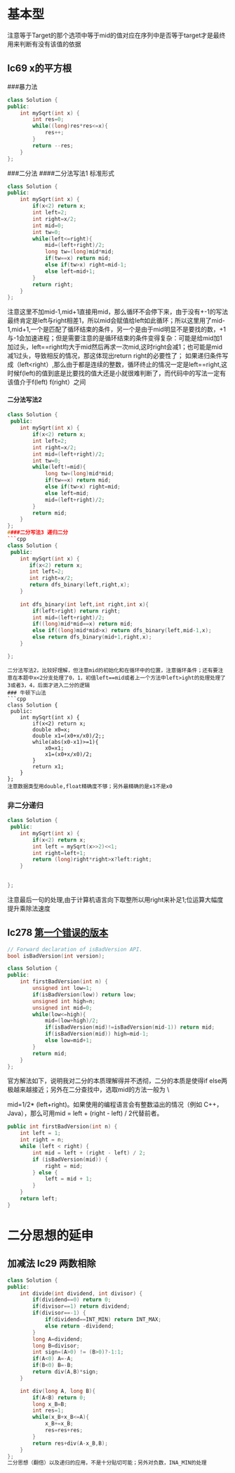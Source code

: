 # 基本型
注意等于Target的那个选项中等于mid的值对应在序列中是否等于target才是最终用来判断有没有该值的依据
## lc69 x的平方根
###暴力法
```cpp
class Solution {
public:
    int mySqrt(int x) {
        int res=0;
        while((long)res*res<=x){
            res++;
        }
        return --res;
    }
};
```
###二分法
####二分法写法1
标准形式
```cpp
class Solution {
public:
    int mySqrt(int x) {
        if(x<2) return x;
        int left=2;
        int right=x/2;
        int mid=0;
        int tw=0; 
        while(left<=right){
            mid=(left+right)/2;
            long tw=(long)mid*mid;
            if(tw==x) return mid;
            else if(tw>x) right=mid-1;
            else left=mid+1;
        }
        return right;
    }
};
```
注意这里不加mid-1,mid+1直接用mid，那么循环不会停下来，由于没有+-1的写法最终肯定是left与right相差1，所以mid会赋值给left如此循环；所以这里用了mid-1,mid+1,一个是匹配了循环结束的条件，另一个是由于mid明显不是要找的数，+1与-1会加速进程；但是需要注意的是循环结束的条件变得复杂：可能是给mid加1加过头，left==right均大于mid然后再求一次mid,这时right会减1；也可能是mid减1过头，导致相反的情况，那这体现出return right的必要性了；
如果递归条件写成（left<right）,那么由于都是连续的整数，循环终止的情况一定是left==right,这时候f(left)的值到底是比要找的值大还是小就很难判断了，而代码中的写法一定有该值介于f(left) f(right）之间
#### 二分法写法2
```cpp
class Solution {
 public:
    int mySqrt(int x) {
        if(x<2) return x;
        int left=2;
        int right=x/2;
        int mid=(left+right)/2;
        int tw=0;
        while(left!=mid){
            long tw=(long)mid*mid;
            if(tw==x) return mid;
            else if(tw>x) right=mid;
            else left=mid;
            mid=(left+right)/2;
        }
        return mid;
    }
};
####二分写法3 递归二分
```cpp
class Solution {
 public:
    int mySqrt(int x) {
       if(x<2) return x;
       int left=2;
       int right=x/2;
       return dfs_binary(left,right,x);
    }
    
    int dfs_binary(int left,int right,int x){
        if(left>right) return right;
        int mid=(left+right)/2;
        if((long)mid*mid==x) return mid;
        else if((long)mid*mid>x) return dfs_binary(left,mid-1,x);
        else return dfs_binary(mid+1,right,x);
    }

};

```
```
二分法写法2，比较好理解，但注意mid的初始化和在循环中的位置，注意循环条件；还有要注意在本题中x<2分支处理了0，1，初值left==mid或者上一个方法中left>ight的处理处理了3或者3，4，后面才进入二分的逻辑
### 牛顿下山法
```cpp
class Solution {
 public:
    int mySqrt(int x) {
        if(x<2) return x;
        double x0=x;
        double x1=(x0+x/x0)/2;;
        while(abs(x0-x1)>=1){
            x0=x1;
            x1=(x0+x/x0)/2;
        }
        return x1;
    }
};
注意数据类型用double,float精确度不够；另外最精确的是x1不是x0
```
### 非二分递归
```cpp
class Solution {
 public:
    int mySqrt(int x) {
        if(x<2) return x;
        int left = mySqrt(x>>2)<<1;
        int right=left+1;
        return (long)right*right>x?left:right;
    }
    

};
```
注意最后一句的处理,由于计算机语言向下取整所以用right来补足1;位运算大幅度提升乘除法速度
## lc278 [第一个错误的版本](https://leetcode-cn.com/problems/first-bad-version/)
```cpp
// Forward declaration of isBadVersion API.
bool isBadVersion(int version);

class Solution {
public:
    int firstBadVersion(int n) {
        unsigned int low=1;
        if(isBadVersion(low)) return low;
        unsigned int high=n;
        unsigned int mid=0;
        while(low<=high){
            mid=(low+high)/2;
            if(isBadVersion(mid)!=isBadVersion(mid-1)) return mid;
            if(isBadVersion(mid)) high=mid-1;
            else low=mid+1;
        }
        return mid;
    }
};
```
官方解法如下，说明我对二分的本质理解得并不透彻，二分的本质是使得if else两极越来越接近；另外在二分查找中，选取mid的方法一般为 \

mid=1/2* (left+right)。如果使用的编程语言会有整数溢出的情况（例如 C++，Java），那么可用mid = left + (right - left) / 2代替前者。

```cpp
public int firstBadVersion(int n) {
    int left = 1;
    int right = n;
    while (left < right) {
        int mid = left + (right - left) / 2;
        if (isBadVersion(mid)) {
            right = mid;
        } else {
            left = mid + 1;
        }
    }
    return left;
}
```
# 二分思想的延申
## 加减法 lc29 两数相除
```cpp
class Solution {
public:
    int divide(int dividend, int divisor) {
        if(dividend==0) return 0;
        if(divisor==1) return dividend;
        if(divisor==-1) {
            if(dividend==INT_MIN) return INT_MAX;
            else return -dividend;  
        }
        long A=dividend;
        long B=divisor;
        int sign=(A>0) != (B>0)?-1:1;
        if(A<0) A=-A;
        if(B<0) B=-B;
        return div(A,B)*sign;        
    }

    int div(long A, long B){
        if(A<B) return 0;
        long x_B=B;
        int res=1;
        while(x_B+x_B<=A){
            x_B+=x_B;
            res=res+res;
        }
        return res+div(A-x_B,B);    
    }
};
二分思想（翻倍）以及递归的应用，不是十分贴切可能；另外对负数，INA_MIN的处理

